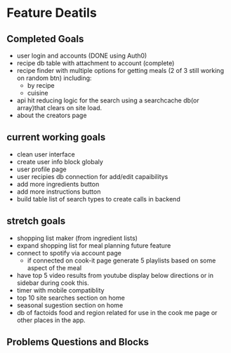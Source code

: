 # Feature Deatils

## Completed Goals

* user login and accounts (DONE using Auth0)
* recipe db table with attachment to account (complete)
* recipe finder with multiple options for getting meals (2 of 3 still working on random btn) including:
  * by recipe
  * cuisine
* api hit reducing logic for the search using a searchcache db(or array)that clears on site load.
* about the creators page

## current working goals

* clean user interface
* create user info block globaly
* user profile page
* user recipies db connection for add/edit capaibilitys
* add more ingredients button
* add more instructions button
* build table list of search types to create calls in backend

## **stretch goals**

* shopping list maker (from ingredient lists)
* expand shopping list for meal planning future feature
* connect to spotify via account page
  * if connected on cook-it page generate 5 playlists based on some aspect of the meal
* have top 5 video results from youtube display below directions or in sidebar during cook this.
* timer with mobile compatiblity
* top 10 site searches section on home
* seasonal sugestion section on home
* db of factoids food and region related for use in the cook me page or other places in the app.

## Problems Questions and Blocks

